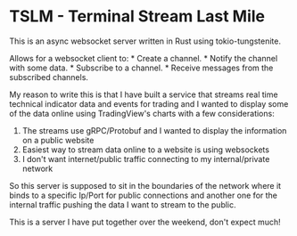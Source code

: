 # TSLM - Terminal Stream Last Mile

 This is an async websocket server written in Rust using tokio-tungstenite.

 Allows for a websocket client to:
    * Create a channel.
    * Notify the channel with some data.
    * Subscribe to a channel.
    * Receive messages from the subscribed channels.

 My reason to write this is that I have built a service that streams real time technical indicator data and 
events for trading and I wanted to display some of the data online using TradingView's charts with a few considerations:

 1) The streams use gRPC/Protobuf and I wanted to display the information on a public website
 2) Easiest way to stream data online to a website is using websockets
 3) I don't want internet/public traffic connecting to my internal/private network

 So this server is supposed to sit in the boundaries of the network where it binds to a specific Ip/Port for public
connections and another one for the internal traffic pushing the data I want to stream to the public.

 This is a server I have put together over the weekend, don't expect much!
 

 